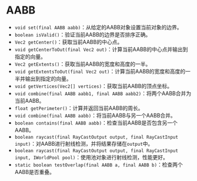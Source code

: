 # AABB

- `void set(final AABB aabb)`：从给定的AABB对象设置当前对象的边界。
- `boolean isValid()`：验证当前AABB的边界是否排序正确。
- `Vec2 getCenter()`：获取当前AABB的中心点。
- `void getCenterToOut(final Vec2 out)`：计算当前AABB的中心点并输出到指定的向量。
- `Vec2 getExtents()`：获取当前AABB的宽度和高度的一半。
- `void getExtentsToOut(final Vec2 out)`：计算当前AABB的宽度和高度的一半并输出到指定的向量。
- `void getVertices(Vec2[] vertices)`：获取当前AABB的顶点坐标。
- `void combine(final AABB aabb1, final AABB aabb2)`：将两个AABB合并为当前AABB。
- `float getPerimeter()`：计算并返回当前AABB的周长。
- `void combine(final AABB aabb)`：将当前AABB与另一个AABB合并。
- `boolean contains(final AABB aabb)`：检查当前AABB是否包含另一个AABB。
- `boolean raycast(final RayCastOutput output, final RayCastInput input)`：对AABB进行射线检测，并将结果存储在`output`中。
- `boolean raycast(final RayCastOutput output, final RayCastInput input, IWorldPool pool)`：使用池对象进行射线检测，性能更好。
- `static boolean testOverlap(final AABB a, final AABB b)`：检查两个AABB是否重叠。